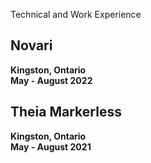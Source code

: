 
Technical and Work Experience

## Novari
**Kingston, Ontario**
\
**May - August 2022**


## Theia Markerless
**Kingston, Ontario**
\
**May - August 2021**

